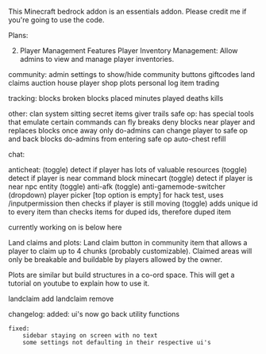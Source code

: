 This Minecraft bedrock addon is an essentials addon. Please credit me if you're going to use the code.

Plans:

2. Player Management Features
Player Inventory Management: Allow admins to view and manage player inventories.


community:
    admin settings to show/hide community buttons
    giftcodes
    land claims
    auction house
    player shop
    plots
    personal log
    item trading

tracking:
    blocks broken
    blocks placed
    minutes played
    deaths
    kills

other:
    clan system
    sitting
    secret items giver
    trails
    safe op:
        has special tools that emulate certain commands
        can fly
        breaks deny blocks near player and replaces blocks once away
        only do-admins can change player to safe op and back
        blocks do-admins from entering safe op
    auto-chest refill



chat:
    
    
anticheat:
    (toggle) detect if player has lots of valuable resources
    (toggle) detect if player is near command block minecart
    (toggle) detect if player is near npc entity
    (toggle) anti-afk
    (toggle) anti-gamemode-switcher
    (dropdown) player picker [top option is empty] for hack test, uses /inputpermission then checks if player is still moving
    (toggle) adds unique id to every item than checks items for duped ids, therefore duped item


currently working on is below here

Land claims and plots:
Land claim button in community item that allows a player to claim up to 4 chunks (probably customizable). Claimed areas will only be breakable and buildable by players allowed by the owner.

Plots are similar but build structures in a co-ord space. This will get a tutorial on youtube to explain how to use it.

landclaim add
landclaim remove



changelog:
    added:
        ui's now go back
        utility functions

    fixed:
        sidebar staying on screen with no text
        some settings not defaulting in their respective ui's